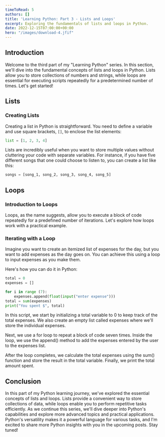 ```yaml
---
timeToRead: 5
authors: []
title: 'Learning Python: Part 3 - Lists and Loops'
excerpt: Exploring the fundamentals of lists and loops in Python.
date: 2022-12-15T07:00:00+00:00
hero: "/images/download-4.jfif"
---
```


## Introduction

Welcome to the third part of my "Learning Python" series. In this section, we'll dive into the fundamental concepts of lists and loops in Python. Lists allow you to store collections of numbers and strings, while loops are essential for executing scripts repeatedly for a predetermined number of times. Let's get started!

## Lists

### Creating Lists

Creating a list in Python is straightforward. You need to define a variable and use square brackets, `[]`, to enclose the list elements:

```python
list = [1, 2, 3, 4]
```

Lists are incredibly useful when you want to store multiple values without cluttering your code with separate variables. For instance, if you have five different songs that one could choose to listen to, you can create a list like this:

```python 
songs = [song_1, song_2, song_3, song_4, song_5]
```

## Loops

### Introduction to Loops

Loops, as the name suggests, allow you to execute a block of code repeatedly for a predefined number of iterations. Let's explore how loops work with a practical example.

### Iterating with a Loop
Imagine you want to create an itemized list of expenses for the day, but you want to add expenses as the day goes on. You can achieve this using a loop to input expenses as you make them.

Here's how you can do it in Python:

```python
total = 0
expenses = []

for i in range (7):
	expenses.append(float(input("enter expense")))
total = sum(expenses)
print("You spent $", total)
```

In this script, we start by initializing a total variable to 0 to keep track of the total expenses. We also create an empty list called expenses where we'll store the individual expenses.

Next, we use a for loop to repeat a block of code seven times. Inside the loop, we use the append() method to add the expenses entered by the user to the expenses list.

After the loop completes, we calculate the total expenses using the sum() function and store the result in the total variable. Finally, we print the total amount spent.

## Conclusion

In this part of my Python learning journey, we've explored the essential concepts of lists and loops. Lists provide a convenient way to store collections of data, while loops enable you to perform repetitive tasks efficiently. As we continue this series, we'll dive deeper into Python's capabilities and explore more advanced topics and practical applications. Python's versatility makes it a powerful language for various tasks, and I'm excited to share more Python insights with you in the upcoming posts. Stay tuned!